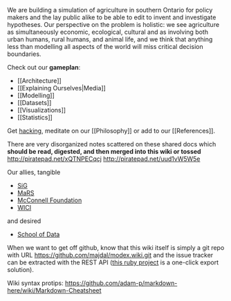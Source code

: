 We are building a simulation of agriculture in southern Ontario for policy makers and the lay public alike to be able to edit to invent and investigate hypotheses. Our perspective on the problem is holistic: we see agriculture as simultaneously economic, ecological, cultural and as involving both urban humans, rural humans, and animal life, and we think that anything less than modelling all aspects of the world will miss critical decision boundaries.

Check out our **gameplan**:
* [[Architecture]]
* [[Explaining Ourselves|Media]] 
* [[Modelling]]
* [[Datasets]]
* [[Visualizations]]
* [[Statistics]]

Get [hacking](https://github.com/majdal/modex/tree/master/src/README.md), meditate on our [[Philosophy]] or add to our [[References]].

There are very disorganized notes scattered on these shared docs which **should be read, digested, and then merged into this wiki or tossed**
http://piratepad.net/xQTNPECqcj
http://piratepad.net/uud1vW5W5e


Our allies, tangible 
* [SiG](http://sig.uwaterloo.ca)
* [MaRS](http://data.marsdd.com)
* [McConnell Foundation](http://www.mcconnellfoundation.ca/en)
* [WICI](http://wici.ca)

and desired
* [School of Data](http://schoolofdata.org/)


When we want to get off github, know that this wiki itself is simply a git repo with URL https://github.com/majdal/modex.wiki.git and the issue tracker can be extracted with the REST API ([this ruby project](http://github.com/sorich87/github-to-bitbucket-issues-migration) is a one-click export solution).

Wiki syntax protips: https://github.com/adam-p/markdown-here/wiki/Markdown-Cheatsheet